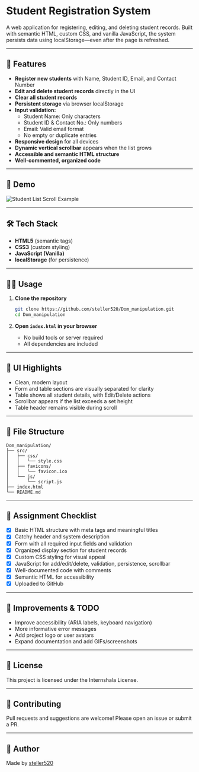 # Student Registration System

A web application for registering, editing, and deleting student records. Built with semantic HTML, custom CSS, and vanilla JavaScript, the system persists data using localStorage—even after the page is refreshed.

---

## 🚀 Features

- **Register new students** with Name, Student ID, Email, and Contact Number
- **Edit and delete student records** directly in the UI
- **Clear all student records**
- **Persistent storage** via browser localStorage
- **Input validation:**
  - Student Name: Only characters
  - Student ID & Contact No.: Only numbers
  - Email: Valid email format
  - No empty or duplicate entries
- **Responsive design** for all devices
- **Dynamic vertical scrollbar** appears when the list grows
- **Accessible and semantic HTML structure**
- **Well-commented, organized code**

---

## 📸 Demo

![Student List Scroll Example](demo-screenshot.png) <!-- Replace with actual screenshot if available -->

---

## 🛠️ Tech Stack

- **HTML5** (semantic tags)
- **CSS3** (custom styling)
- **JavaScript (Vanilla)**
- **localStorage** (for persistence)

---

## 🧑‍💻 Usage

1. **Clone the repository**

    ```bash
    git clone https://github.com/steller520/Dom_manipulation.git
    cd Dom_manipulation
    ```

2. **Open `index.html` in your browser**

    - No build tools or server required
    - All dependencies are included

---

## 🎨 UI Highlights

- Clean, modern layout
- Form and table sections are visually separated for clarity
- Table shows all student details, with Edit/Delete actions
- Scrollbar appears if the list exceeds a set height
- Table header remains visible during scroll

---

## 📂 File Structure

```
Dom_manipulation/
├── src/
│   ├── css/
│   │   └── style.css
│   ├── favicons/
│   │   └── favicon.ico
│   └── js/
│       └── script.js
├── index.html
└── README.md

```

---

## 📝 Assignment Checklist

- [x] Basic HTML structure with meta tags and meaningful titles
- [x] Catchy header and system description
- [x] Form with all required input fields and validation
- [x] Organized display section for student records
- [x] Custom CSS styling for visual appeal
- [x] JavaScript for add/edit/delete, validation, persistence, scrollbar
- [x] Well-documented code with comments
- [x] Semantic HTML for accessibility
- [x] Uploaded to GitHub

---

## 📝 Improvements & TODO

- Improve accessibility (ARIA labels, keyboard navigation)
- More informative error messages
- Add project logo or user avatars
- Expand documentation and add GIFs/screenshots

---

## 📃 License

This project is licensed under the Internshala License.

---

## 🤝 Contributing

Pull requests and suggestions are welcome! Please open an issue or submit a PR.

---

## 👤 Author

Made by [steller520](https://github.com/steller520)
